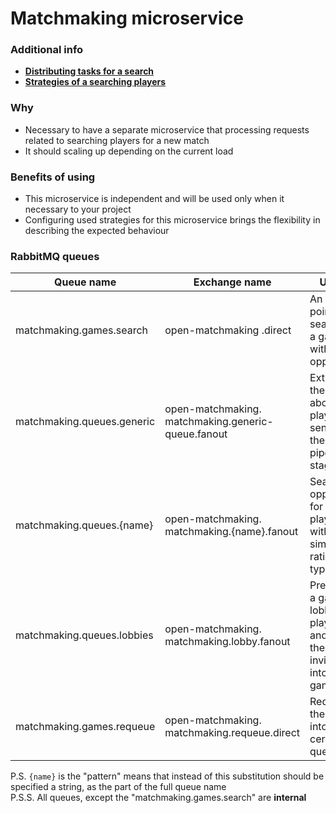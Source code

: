 # Matchmaking microservice

### Additional info
- [**Distributing tasks for a search**](https://github.com/OpenMatchmaking/documentation/blob/master/docs/matchmaking.md#distributing-tasks-for-a-search)
- [**Strategies of a searching players**](https://github.com/OpenMatchmaking/documentation/blob/master/docs/matchmaking.md#strategies-of-a-searching-players)

### Why
- Necessary to have a separate microservice that processing requests related to searching players for a new match
- It should scaling up depending on the current load

### Benefits of using
- This microservice is independent and will be used only when it necessary to your project
- Configuring used strategies for this microservice brings the flexibility in describing the expected behaviour

### RabbitMQ queues
| Queue name                | Exchange name           | Usage                                      | Returns                          |
|---------------------------|-------------------------|--------------------------------------------|----------------------------------|
| matchmaking.games.search  | open-matchmaking  .direct | An entry point for searching a game with opponents | Validation error if was found. Otherwise passes the message to the "matchmaking.queue.generic" queue | No |
| matchmaking.queues.generic        | open-matchmaking.  matchmaking.generic-queue.fanout | Extract the data about the player and send it to the next pipeline stage | - |
| matchmaking.queues.{name}  | open-matchmaking.  matchmaking.{name}.fanout | Search opponents for a player with similar rating or a type               | - |              
| matchmaking.queues.lobbies        | open-matchmaking.  matchmaking.lobby.fanout | Prepares a game lobby for players and sends them invites into the game    | Connection details and credentials |
| matchmaking.games.requeue         | open-matchmaking.  matchmaking.requeue.direct | Requeue the player into the certain queue                                 | - |

P.S. `{name}` is the "pattern" means that instead of this substitution should be specified a string, as the part of the full queue name  
P.S.S. All queues, except the "matchmaking.games.search" are **internal**                       

